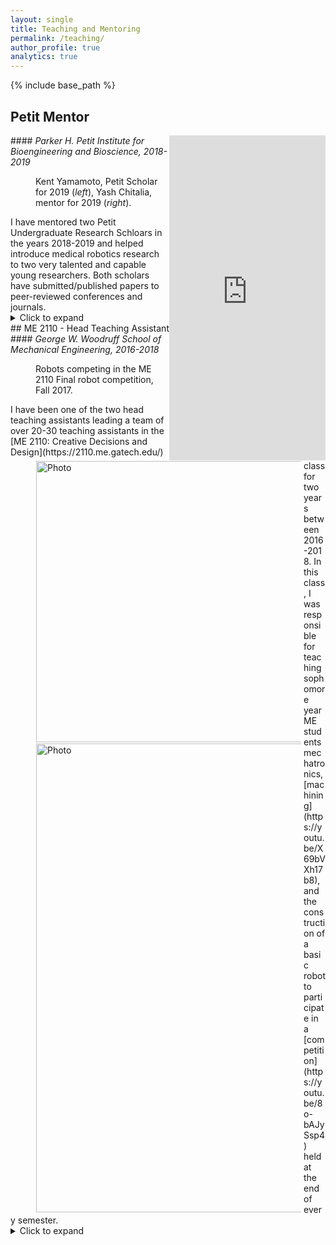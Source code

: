 ```yaml
---
layout: single
title: Teaching and Mentoring
permalink: /teaching/
author_profile: true
analytics: true
---
```


{% include base_path %}

## Petit Mentor
<iframe align = "right" src="https://www.linkedin.com/embed/feed/update/urn:li:share:6614667534266351616" height="520" width="250" frameborder="0" allowfullscreen="" title="Embedded post"></iframe>
#### <i>Parker H. Petit Institute for Bioengineering and Bioscience, 2018-2019</i>
<figure>
<img align="left" src="https://yashchitalia.github.io/images/Yamamoto_Chitalia_resized.jpg" alt="Photo" style="width: 450px; border-radius: 1px; padding: 1px 1px 1px 1px"/>
<figcaption>
Kent Yamamoto, Petit Scholar for 2019 (<i>left</i>), Yash Chitalia, mentor for 2019 (<i>right</i>).
</figcaption>
</figure>
I have mentored two Petit Undergraduate Research Schloars in the years 2018-2019 and helped introduce medical robotics research to two very talented and capable young researchers. Both scholars have submitted/published papers to peer-reviewed conferences and journals.
<details>
<summary>Click to expand</summary>
<p>
In 2018, I helped my first scholar in the design and development of a simulated environment for the testing of the neuroendoscope tool in ROS and Unity. <b>Her fellowship resulted in a conference paper submitted 
to IROS 2019, held in November 2019 in Macau China.</b><br />
In 2019, this work was continued by the second Petit scholar (Mr. Kent Yamamoto, in the image above). Kent was responsible for designing a realistic phantom brain model from hydrogel and creating a simulated environment
for the testing of the robotic tool. He has also successfully created an electrocautery tool for the robot. Kent's prototype brain model is successfully able to replicate the elasticity of brain matter (E = 1.8 &plusmn; 0.5 kPa).
We successfully finished Kent's Petit mentorship with <b>a submission to Transactions on Robotics journal.</b>
</p>
</details>
## ME 2110 - Head Teaching Assistant 
#### <i>George W. Woodruff School of Mechanical Engineering, 2016-2018</i>
<figure>
<img align="left" src="https://yashchitalia.github.io/images/me2110_3.jpg" alt="Photo" style="width: 750px; border-radius: 1px; padding: 1px 1px 1px 1px"/>
<figcaption>
Robots competing in the ME 2110 Final robot competition, Fall 2017.
</figcaption>
</figure>
I have been one of the two head teaching assistants leading a team of over 20-30 teaching assistants in the [ME 2110: Creative Decisions and Design](https://2110.me.gatech.edu/) class for two 
years between 2016-2018. In this class, I was responsible for teaching sophomore year ME students mechatronics, [machining](https://youtu.be/X69bVXh17b8), 
and the construction of a basic robot to participate in a [competition](https://youtu.be/8o-bAJySsp4) held at the end of every semester. 

<details>
  <summary> 
  Click to expand 
  </summary>  
<p>
Each semester this class has approximately 200-300 students divided into about 60-70 teams. At the end of each term the teams compete with each other for a grand prize.
My teams have won first prize in the competition and top points for ingenuity of their robot's designs.
</p>
<figure>
<img align="middle" src="https://yashchitalia.github.io/images/me2110_1.jpg" alt="Photo" style="width: 750px; border-radius: 1px; padding: 1px 1px 1px 1px"/>
<figcaption>
Crowds gather every semester to watch ME 2110 competitions.
</figcaption>
</figure>

</details>
